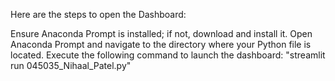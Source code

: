 Here are the steps to open the Dashboard:

Ensure Anaconda Prompt is installed; if not, download and install it.
Open Anaconda Prompt and navigate to the directory where your Python file is located.
Execute the following command to launch the dashboard: "streamlit run 045035_Nihaal_Patel.py"
